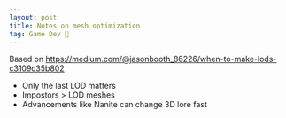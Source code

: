 ```yaml
---
layout: post
title: Notes on mesh optimization
tag: Game Dev 👾
---
```


Based on <https://medium.com/@jasonbooth_86226/when-to-make-lods-c3109c35b802>

- Only the last LOD matters
- Impostors > LOD meshes
- Advancements like Nanite can change 3D lore fast
